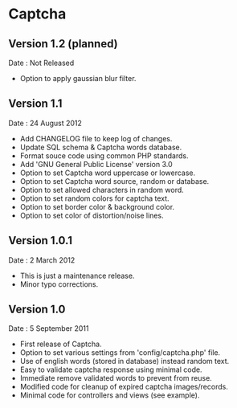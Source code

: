 # Captcha


## Version 1.2 (planned)

Date : Not Released

* Option to apply gaussian blur filter.


## Version 1.1

Date : 24 August 2012

* Add CHANGELOG file to keep log of changes.
* Update SQL schema & Captcha words database.
* Format souce code using common PHP standards.
* Add 'GNU General Public License' version 3.0
* Option to set Captcha word uppercase or lowercase.
* Option to set Captcha word source, random or database.
* Option to set allowed characters in random word.
* Option to set random colors for captcha text.
* Option to set border color & background color.
* Option to set color of distortion/noise lines.


## Version 1.0.1

Date : 2 March 2012

* This is just a maintenance release.
* Minor typo corrections.


## Version 1.0

Date : 5 September 2011

* First release of Captcha.
* Option to set various settings from 'config/captcha.php' file.
* Use of english words (stored in database) instead random text.
* Easy to validate captcha response using minimal code.
* Immediate remove validated words to prevent from reuse.
* Modified code for cleanup of expired captcha images/records.
* Minimal code for controllers and views (see example).
